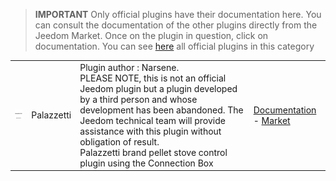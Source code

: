 
>**IMPORTANT**
>Only official plugins have their documentation here. You can consult the documentation of the other plugins directly from the Jeedom Market. Once on the plugin in question, click on documentation.
>You can see [here](https://market.jeedom.com/index.php?v=d&p=market&type=plugin&categorie=Energie) all official plugins in this category


| | | | |
|--- | --- | --- | ---|
|<img src="Palazzetti/Palazzetti_icon.png" class="pluginLogo" width="100" />|Palazzetti|Plugin author : Narsene.<br/>PLEASE NOTE, this is not an official Jeedom plugin but a plugin developed by a third person and whose development has been abandoned. The Jeedom technical team will provide assistance with this plugin without obligation of result. <br/>Palazzetti brand pellet stove control plugin using the Connection Box|[Documentation](Palazzetti/index.md) - [Market](https://market.jeedom.com/index.php?v=d&p=market_display&id=3104)|
